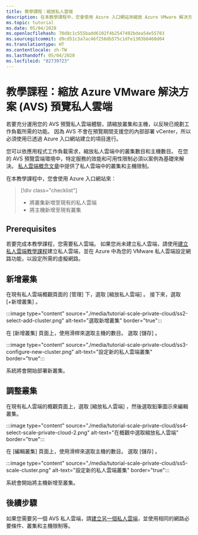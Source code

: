 ```yaml
---
title: 教學課程：縮放私人雲端
description: 在本教學課程中，您會使用 Azure 入口網站來縮放 Azure VMware 解決方案 (AVS) 預覽私人雲端。
ms.topic: tutorial
ms.date: 05/04/2020
ms.openlocfilehash: 70d8c1c555badd6102f4b2547492bdea54e55783
ms.sourcegitcommit: d9cd51c3a7ac46f256db575c1dfe1303b6460d04
ms.translationtype: HT
ms.contentlocale: zh-TW
ms.lasthandoff: 05/04/2020
ms.locfileid: "82739723"
---
```

# <a name="tutorial-scale-an-azure-vmware-solution-avs-preview-private-cloud"></a>教學課程：縮放 Azure VMware 解決方案 (AVS) 預覽私人雲端

若要充分運用您的 AVS 預覽私人雲端體驗，請縮放叢集和主機，以反映已規劃工作負載所需的功能。 因為 AVS 不會在預覽期間支援您的內部部署 vCenter，所以必須使用已透過 Azure 入口網站建立的項目進行。

您可以依應用程式工作負載需求，縮放私人雲端中的叢集數目和主機數目。 在您的 AVS 預覽雲端環境中，特定服務的效能和可用性限制必須以案例為基礎來解決。 [私人雲端概念文章](concepts-private-clouds-clusters.md)中提供了私人雲端中的叢集和主機限制。

在本教學課程中，您會使用 Azure 入口網站來：

> [!div class="checklist"]
> * 將叢集新增至現有的私人雲端
> * 將主機新增至現有叢集

## <a name="prerequisites"></a>Prerequisites

若要完成本教學課程，您需要私人雲端。 如果您尚未建立私人雲端，請使用[建立私人雲端教學課程](tutorial-create-private-cloud.md)建立私人雲端，並在 Azure 中為您的 VMware 私人雲端設定網路功能，以設定所需的虛擬網路。

## <a name="add-a-new-cluster"></a>新增叢集

在現有私人雲端概觀頁面的 [管理]  下，選取 [縮放私人雲端]  。 接下來，選取 [+新增叢集]  。

:::image type="content" source="./media/tutorial-scale-private-cloud/ss2-select-add-cluster.png" alt-text="選取新增叢集" border="true":::

在 [新增叢集]  頁面上，使用滑桿來選取主機的數目。 選取 [儲存]  。

:::image type="content" source="./media/tutorial-scale-private-cloud/ss3-configure-new-cluster.png" alt-text="設定新的私人雲端叢集" border="true":::

系統將會開始部署新叢集。

## <a name="scale-a-cluster"></a>調整叢集 

在現有私人雲端的概觀頁面上，選取 [縮放私人雲端]  ，然後選取鉛筆圖示來編輯叢集。

:::image type="content" source="./media/tutorial-scale-private-cloud/ss4-select-scale-private-cloud-2.png" alt-text="在概觀中選取縮放私人雲端" border="true":::

在 [編輯叢集]  頁面上，使用滑桿來選取主機的數目。 選取 [儲存]  。

:::image type="content" source="./media/tutorial-scale-private-cloud/ss5-scale-cluster.png" alt-text="設定新的私人雲端叢集" border="true":::

系統會開始將主機新增至叢集。

## <a name="next-steps"></a>後續步驟

如果您需要另一個 AVS 私人雲端，請[建立另一個私人雲端](tutorial-create-private-cloud.md)，並使用相同的網路必要條件、叢集和主機限制等。

<!-- LINKS - external-->

<!-- LINKS - internal -->
